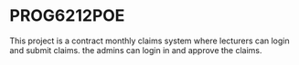 # PROG6212POE
This project is a contract monthly claims system where lecturers can login and submit claims. the admins can login in and approve the claims.
